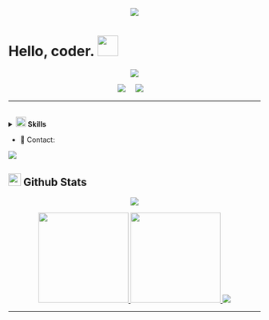 <p align="center">
  <img src="https://capsule-render.vercel.app/api?type=waving&color=gradient&height=120"/>
</p>

<h1> Hello, coder. <img src = "https://raw.githubusercontent.com/MartinHeinz/MartinHeinz/master/wave.gif" width = 41> </h1>

<p align='center'>
<img src="https://readme-typing-svg.herokuapp.com/?color=%23f73636&size=25&center=true&vCenter=true&width=433&height=75&lines=I%27m+Suero;Programming+Enthusiast;"/>
</p>

<p align='center'>
<img src="https://komarev.com/ghpvc/?username=Suero152">&nbsp;&nbsp;&nbsp;&nbsp;
<img src="https://img.shields.io/github/followers/Suero152?style=social">&nbsp;&nbsp;&nbsp;&nbsp;
</p>

<hr>
<br>


<details>

<summary>
 <span><img src="https://media2.giphy.com/media/QssGEmpkyEOhBCb7e1/giphy.gif?cid=ecf05e47a0n3gi1bfqntqmob8g9aid1oyj2wr3ds3mg700bl&rid=giphy.gif" width="20"></span> <b>Skills</b>
</summary>

- 📋 Languages

![Lua](https://img.shields.io/badge/lua-%232C2D72.svg?style=for-the-badge&logo=lua&logoColor=white)
![Python](https://img.shields.io/badge/python-3670A0?style=for-the-badge&logo=python&logoColor=ffdd54)
![JavaScript](https://img.shields.io/badge/javascript-%23323330.svg?style=for-the-badge&logo=javascript&logoColor=%23F7DF1E)

<br> ---- 🥱 ---- <br>
![JSON](https://img.shields.io/badge/json-5E5C5C?style=for-the-badge&logo=json&logoColor=white)
![HTML5](https://img.shields.io/badge/html5-%23E34F26.svg?style=for-the-badge&logo=html5&logoColor=white)
![Markdown](https://img.shields.io/badge/markdown-%23000000.svg?style=for-the-badge&logo=markdown&logoColor=white)

- 💾 Databases:

![MongoDB](https://img.shields.io/badge/MongoDB-%234ea94b.svg?style=for-the-badge&logo=mongodb&logoColor=white)


- 🚀 Frameworks & Library

![React](https://img.shields.io/badge/react-%2320232a.svg?style=for-the-badge&logo=react&logoColor=%2361DAFB)
![Bulma](https://img.shields.io/badge/bulma-00D0B1?style=for-the-badge&logo=bulma&logoColor=white)
![Express.js](https://img.shields.io/badge/express.js-%23404d59.svg?style=for-the-badge&logo=express&logoColor=%2361DAFB)
![Fastify](https://img.shields.io/badge/fastify-%23000000.svg?style=for-the-badge&logo=fastify&logoColor=white)
![jQuery](https://img.shields.io/badge/jquery-%230769AD.svg?style=for-the-badge&logo=jquery&logoColor=white)
![JWT](https://img.shields.io/badge/JWT-black?style=for-the-badge&logo=JSON%20web%20tokens)
![NodeJS](https://img.shields.io/badge/node.js-6DA55F?style=for-the-badge&logo=node.js&logoColor=white)
![React Router](https://img.shields.io/badge/React_Router-CA4245?style=for-the-badge&logo=react-router&logoColor=white)
![Redux](https://img.shields.io/badge/redux-%23593d88.svg?style=for-the-badge&logo=redux&logoColor=white)
![Socket.io](https://img.shields.io/badge/Socket.io-black?style=for-the-badge&logo=socket.io&badgeColor=010101)


- 🎛️ Application and Tools:

![VSCode](https://img.shields.io/badge/VSCode-0078D4?style=for-the-badge&logo=visual%20studio%20code&logoColor=white)
![SublimeText](https://img.shields.io/badge/sublime_text-%23575757.svg?&style=for-the-badge&logo=sublime-text&logoColor=important)
![Git](https://img.shields.io/badge/git-%23F05033.svg?style=for-the-badge&logo=git&logoColor=white)
![GitHub](https://img.shields.io/badge/github-%23121011.svg?style=for-the-badge&logo=github&logoColor=white)
![GNU Bash](https://img.shields.io/badge/GNU%20Bash-4EAA25?style=for-the-badge&logo=GNU%20Bash&logoColor=white)
![ChatGPT](https://img.shields.io/badge/chatGPT-74aa9c?style=for-the-badge&logo=openai&logoColor=white)
![Dependabot](https://img.shields.io/badge/dependabot-025E8C?style=for-the-badge&logo=dependabot&logoColor=white)

- OS

![Linux](https://img.shields.io/badge/Linux-FCC624?style=for-the-badge&logo=linux&logoColor=black)
![Android](https://img.shields.io/badge/Android-3DDC84?style=for-the-badge&logo=android&logoColor=white)
![Ubuntu](https://img.shields.io/badge/Ubuntu-E95420?style=for-the-badge&logo=ubuntu&logoColor=white)
![Windows](https://img.shields.io/badge/Windows-0078D6?style=for-the-badge&logo=windows&logoColor=white)

</details>


- 📱 Contact:

<a href="mailto:suerocontato@protonmail.com"><img src="https://img.shields.io/badge/ProtonMail-8B89CC?style=for-the-badge&logo=protonmail&logoColor=white"></a>

## <img src="https://media.giphy.com/media/iY8CRBdQXODJSCERIr/giphy.gif" width="25"> <b>Github Stats</b>

<div align="center">
  <p align='center'><img src="https://streak-stats.demolab.com?user=Suero152&theme=transparent"></p>
  <a href="https://github.com/Suero152">
    <img height="180em" src="https://github-readme-stats.vercel.app/api?username=Suero152&show_icons=true&theme=transparent&include_all_commits=true&count_private=true"/>
    <img height="180em" src="https://github-readme-stats.vercel.app/api/top-langs/?username=Suero152&layout=compact&langs_count=7&theme=transparent"/>
    <img src="https://github-profile-trophy.vercel.app/?username=Suero152&theme=algolia">
</div>

<hr><br>
